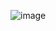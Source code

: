 ![image](https://user-images.githubusercontent.com/66472172/227599708-1072add6-7299-4db9-ba1e-5187d8c410d1.png)
